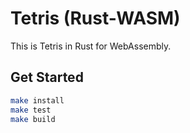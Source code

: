 # Tetris (Rust-WASM)

This is Tetris in Rust for WebAssembly. 

## Get Started

```bash
make install
make test 
make build
```
